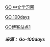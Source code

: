 [GO 中文学习网](https://studygolang.com/)

[GO 100days](https://github.com/rubyhan1314/Golang-100-Days/)

[GO博客站点1](http://www.topgoer.com/)


##### 来源： Go-100days